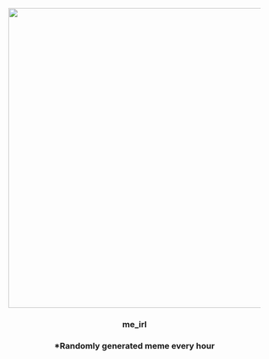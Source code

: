 <p align="center">
        <img src="https://i.redd.it/0vc6eah4yxn81.png" width="600" height="600">
        </p>
        <h3 align="center">me_irl</h3>
        <h3 align="center">*Randomly generated meme every hour</h3>
    